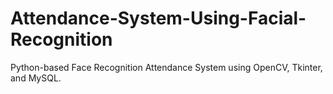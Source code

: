 # Attendance-System-Using-Facial-Recognition
Python-based Face Recognition Attendance System using OpenCV, Tkinter, and MySQL.

